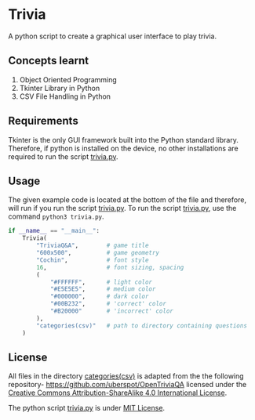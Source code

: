 # Trivia

A python script to create a graphical user interface to play trivia.


## Concepts learnt

1. Object Oriented Programming
2. Tkinter Library in Python
3. CSV File Handling in Python


## Requirements

Tkinter is the only GUI framework built into the Python standard library. Therefore, if python is installed on the device, no other installations are required to run the script [trivia.py](https://github.com/Suhana66/Trivia/blob/master/trivia.py).


## Usage

The given example code is located at the bottom of the file and therefore, will run if you run the script [trivia.py](https://github.com/Suhana66/Trivia/blob/master/trivia.py). To run the script [trivia.py](https://github.com/Suhana66/Trivia/blob/master/trivia.py), use the command `python3 trivia.py`.

```python
if __name__ == "__main__":
    Trivia(
        "TriviaQ&A",        # game title
        "600x500",          # game geometry
        "Cochin",           # font style
        16,                 # font sizing, spacing
        (
            "#FFFFFF",      # light color
            "#E5E5E5",      # medium color
            "#000000",      # dark color
            "#00B232",      # 'correct' color
            "#B20000"       # 'incorrect' color
        ),
        "categories(csv)"   # path to directory containing questions
    )
```


## License

All files in the directory [categories(csv)](https://github.com/Suhana66/trivia/tree/master/categories(csv)) is adapted from the the following repository- https://github.com/uberspot/OpenTriviaQA licensed under the [Creative Commons Attribution-ShareAlike 4.0 International License](http://creativecommons.org/licenses/by-sa/4.0/).

The python script [trivia.py](https://github.com/Suhana66/Trivia/blob/master/trivia.py) is under [MIT License](https://choosealicense.com/licenses/mit/).
